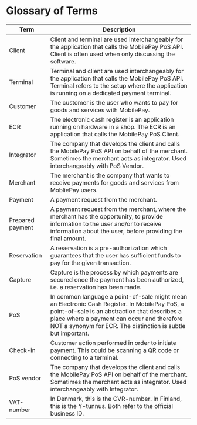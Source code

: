 
# Glossary of Terms

| Term | Description |
|------|-------------|
| Client | Client and terminal are used interchangeably for the application that calls the MobilePay PoS API. Client is often used when only discussing the software.|
| Terminal         | Terminal and client are used interchangeably for the application that calls the MobilePay PoS API. Terminal refers to the setup where the application is running on a dedicated payment terminal.|
| Customer        | The customer is the user who wants to pay for goods and services with MobilePay. |
| ECR                | The electronic cash register is an application running on hardware in a shop. The ECR is an application that calls the MobilePay PoS Client. |
| Integrator        | The company that develops the client and calls the MobilePay PoS API on behalf of the merchant. Sometimes the merchant acts as integrator. Used interchangeably with PoS Vendor.|
| Merchant         | The merchant is the company that wants to receive payments for goods and services from MobliePay users.|
| Payment         | A payment request from the merchant.|
| Prepared payment         | A payment request from the merchant, where the merchant has the opportunity, to provide information to the user and/or to receive information about the user, before providing the final amount.|
| Reservation     | A reservation is a pre-authorization which guarantees that the user has sufficient funds to pay for the given transaction. |
| Capture          | Capture is the process by which payments are secured once the payment has been authorized, i.e. a reservation has been made.|
| PoS                 | In common language a point-of-sale might mean an Electronic Cash Register. In MobilePay PoS, a point-of-sale is an abstraction that describes a place where a payment can occur and therefore NOT a synonym for ECR. The distinction is subtle but important.|
|Check-in| Customer action performed in order to initiate payment. This could be scanning a QR code or connecting to a terminal.|
| PoS vendor    | The company that develops the client and calls the MobilePay PoS API on behalf of the merchant. Sometimes the merchant acts as integrator. Used interchangeably with Integrator.|
| VAT-number   | In Denmark, this is the CVR-number. In Finland, this is the Y-tunnus. Both refer to the official business ID.| 


